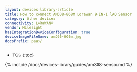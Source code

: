 ```yaml
---
layout: devices-library-article
title: How to connect AM308-868M Lorawan 9-IN-1 lAQ Sensor
category: Other devices
connectivity: LoRaWAN®
vendor: Milesight
hasIntegrationDeviceConfiguration: true
deviceImageFileName: am308-868m.jpg
docsPrefix: paas/
---
```


* TOC
{:toc}

{% include /docs/devices-library/guides/am308-sensor.md %}
